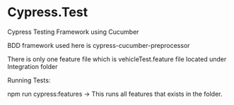 # Cypress.Test
Cypress Testing Framework using Cucumber

BDD framework used here is cypress-cucumber-preprocessor


There is only one feature file which is vehicleTest.feature file located under Integration folder

Running Tests:

npm run cypress:features
-> This runs all features that exists in the folder.
